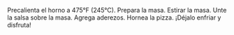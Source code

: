Precalienta el horno a 475°F (245°C).
Prepara la masa.
Estirar la masa.
Unte la salsa sobre la masa.
Agrega aderezos.
Hornea la pizza.
¡Déjalo enfriar y disfruta!
